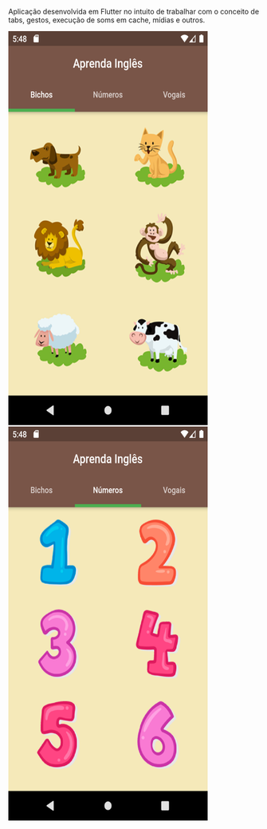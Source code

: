 Aplicação desenvolvida em Flutter no intuito de trabalhar com o conceito de tabs, gestos, execução de soms em cache, mídias e outros.

<img src="https://github.com/thiagomotax/learn-english/blob/master/i2.png" width="400" height="790">
<img src="https://github.com/thiagomotax/learn-english/blob/master/i1.png" width="400" height="790">


